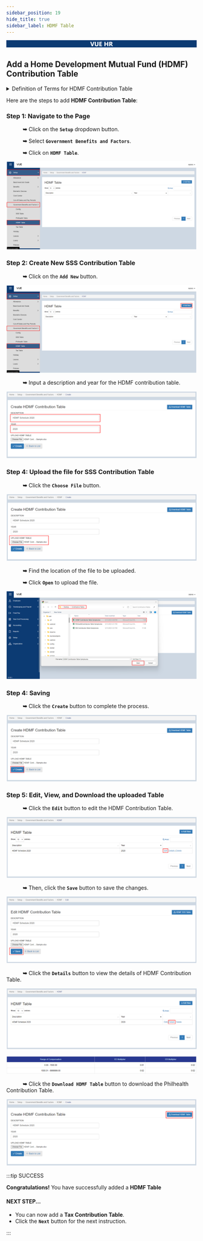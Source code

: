```yaml
---
sidebar_position: 19
hide_title: true
sidebar_label: HDMF Table
---
```


![Banner](../img/banner.png)

## Add a Home Development Mutual Fund (HDMF) Contribution Table

<details>
  <summary class="bold">Definition of Terms for HDMF Contribution Table</summary>
  <div class="definition">The Home Development Mutual Fund (HDMF) Contribution Table is a guide for determining the monthly contribution of an employee and employer to the Pag-IBIG Fund, a government agency in the Philippines that provides affordable housing financing and savings programs for Filipino workers.
  </div>

  ![HDMF Table](../img/hdmf-sample-table.png)
  
  <br/>
    <div class="bold">Minimum</div>
    <div class="definition">This is the minimum monthly compensation or salary that is subject to Pag-IBIG Fund contributions. For example, if the minimum monthly salary is PHP 5,000, then any employee who earns PHP 5,000 or more per month is required to contribute to Pag-IBIG Fund.</div>
    <div class="bold">Maximum</div>
    <div class="definition">This is the maximum monthly compensation or salary that is subject to Pag-IBIG Fund contributions. Any amount that exceeds the maximum limit is no longer included in the computation of Pag-IBIG contributions. For example, if the maximum monthly salary is PHP 50,000, any employee who earns PHP 50,000 or more per month will only be required to contribute the maximum Pag-IBIG contribution.</div>
    <div class="bold">EE Multiplier</div>
    <div class="definition">This refers to the contribution rate of the employer or company to the Pag-IBIG Fund. It is based on a percentage of the employee's monthly compensation or salary. The employer's contribution rate is currently set at 2% of the employee's monthly compensation.</div>
    <div class="bold">ER Multiplier</div>
    <div class="definition">This refers to the contribution rate of the employee to the Pag-IBIG Fund. It is also based on a percentage of the employee's monthly compensation or salary. The employee's contribution rate is currently set at 2% of their monthly compensation.</div>
</details>

Here are the steps to add **HDMF Contribution Table**:

### Step 1: Navigate to the Page

&nbsp;&nbsp;&nbsp;&nbsp;&nbsp;&nbsp;&nbsp;&nbsp;&nbsp;&nbsp;&nbsp;**➥** Click on the **`Setup`** dropdown button.

&nbsp;&nbsp;&nbsp;&nbsp;&nbsp;&nbsp;&nbsp;&nbsp;&nbsp;&nbsp;&nbsp;**➥** Select **`Government Benefits and Factors`**.

&nbsp;&nbsp;&nbsp;&nbsp;&nbsp;&nbsp;&nbsp;&nbsp;&nbsp;&nbsp;&nbsp;**➥** Click on **`HDMF Table`**.

![HDMF Table](../img/setup-gov-hdmf.png)

### Step 2: Create New SSS Contribution Table

&nbsp;&nbsp;&nbsp;&nbsp;&nbsp;&nbsp;&nbsp;&nbsp;&nbsp;&nbsp;&nbsp;**➥** Click on the **`Add New`** button.

![HDMF Table](../img/setup-gov-hdmf-add.png)

&nbsp;&nbsp;&nbsp;&nbsp;&nbsp;&nbsp;&nbsp;&nbsp;&nbsp;&nbsp;&nbsp;**➥** Input a description and year for the HDMF contribution table.

![HDMF Table](../img/hdmf-desc-year.png)

### Step 4: Upload the file for SSS Contribution Table 

&nbsp;&nbsp;&nbsp;&nbsp;&nbsp;&nbsp;&nbsp;&nbsp;&nbsp;&nbsp;&nbsp;**➥** Click the **`Choose File`** button.

![HDMF Table](../img/hdmf-file-upload.png)

&nbsp;&nbsp;&nbsp;&nbsp;&nbsp;&nbsp;&nbsp;&nbsp;&nbsp;&nbsp;&nbsp;**➥** Find the location of the file to be uploaded.

&nbsp;&nbsp;&nbsp;&nbsp;&nbsp;&nbsp;&nbsp;&nbsp;&nbsp;&nbsp;&nbsp;**➥** Click **`Open`** to upload the file.

![HDMF Table](../img/hdmf-file-upload-open.png)

### Step 4: Saving
&nbsp;&nbsp;&nbsp;&nbsp;&nbsp;&nbsp;&nbsp;&nbsp;&nbsp;&nbsp;&nbsp;**➥** Click the **`Create`** button to complete the process.

![HDMF Table](../img/hdmf-create-button.png)

### Step 5: Edit, View, and Download the uploaded Table

&nbsp;&nbsp;&nbsp;&nbsp;&nbsp;&nbsp;&nbsp;&nbsp;&nbsp;&nbsp;&nbsp;**➥** Click the **`Edit`** button to edit the HDMF Contribution Table.

![HDMF Table](../img/hdmf-edit-table.png)

&nbsp;&nbsp;&nbsp;&nbsp;&nbsp;&nbsp;&nbsp;&nbsp;&nbsp;&nbsp;&nbsp;**➥** Then, click the **`Save`** button to save the changes.

![HDMF Table](../img/hdmf-save-table.png)

&nbsp;&nbsp;&nbsp;&nbsp;&nbsp;&nbsp;&nbsp;&nbsp;&nbsp;&nbsp;&nbsp;**➥** Click the **`Details`** button to view the details of HDMF Contribution Table.

![HDMF Table](../img/hdmf-details-table.png)

![HDMF Table](../img/hdmf-sample-table.png)

&nbsp;&nbsp;&nbsp;&nbsp;&nbsp;&nbsp;&nbsp;&nbsp;&nbsp;&nbsp;&nbsp;**➥** Click the **`Download HDMF Table`** button to download the Philhealth Contribution Table.

![HDMF Table](../img/hdmf-download-table.png)

:::tip SUCCESS

**Congratulations!** You have successfully added a **HDMF Table**

#### NEXT STEP...

- You can now add a **Tax Contribution Table**.
- Click the **`Next`** button for the next instruction.

:::


